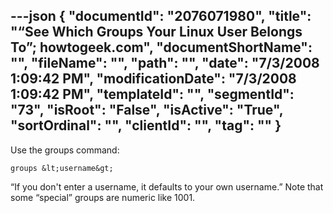 ---json
{
  "documentId": "2076071980",
  "title": "“See Which Groups Your Linux User Belongs To”; howtogeek.com",
  "documentShortName": "",
  "fileName": "",
  "path": "",
  "date": "7/3/2008 1:09:42 PM",
  "modificationDate": "7/3/2008 1:09:42 PM",
  "templateId": "",
  "segmentId": "73",
  "isRoot": "False",
  "isActive": "True",
  "sortOrdinal": "",
  "clientId": "",
  "tag": ""
}
---

Use the groups command:

    groups &lt;username&gt;

“If you don't enter a username, it defaults to your own username.” Note that some “special” groups are numeric like 1001.
